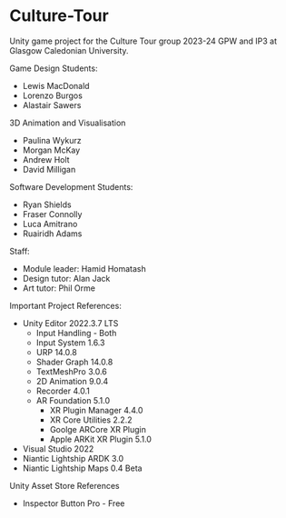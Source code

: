 # Culture-Tour

Unity game project for the Culture Tour group 2023-24
GPW and IP3 at Glasgow Caledonian University.

Game Design Students:
* Lewis MacDonald
* Lorenzo Burgos
* Alastair Sawers
 
3D Animation and Visualisation
* Paulina Wykurz
* Morgan McKay
* Andrew Holt
* David Milligan

Software Development Students:
* Ryan Shields
* Fraser Connolly
* Luca Amitrano
* Ruairidh Adams

Staff:
* Module leader: Hamid Homatash
* Design tutor: Alan Jack
* Art tutor: Phil Orme 

Important Project References: 
* Unity Editor 2022.3.7 LTS
    * Input Handling - Both
    * Input System 1.6.3
    * URP 14.0.8
    * Shader Graph 14.0.8
    * TextMeshPro 3.0.6
    * 2D Animation 9.0.4
    * Recorder 4.0.1
    * AR Foundation 5.1.0
        * XR Plugin Manager 4.4.0
        * XR Core Utilities 2.2.2
        * Goolge ARCore XR Plugin
        * Apple ARKit XR Plugin 5.1.0
* Visual Studio 2022
* Niantic Lightship ARDK 3.0
* Niantic Lightship Maps 0.4 Beta

Unity Asset Store References
* Inspector Button Pro - Free
